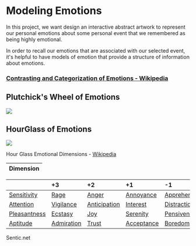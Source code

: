 # Modeling Emotions

In this project, we want design an interactive abstract artwork to represent our personal emotions about some personal event that we remembered as being highly emotional.

In order to recall our emotions that are associated with our selected event, it's helpful to have models of emotion that provide a structure of information about emotions.

### [Contrasting and Categorization of Emotions - Wikipedia](https://en.wikipedia.org/wiki/Contrasting_and_categorization_of_emotions#Plutchik.27s_wheel_of_emotions)

## Plutchick's Wheel of Emotions

![](https://upload.wikimedia.org/wikipedia/commons/b/bf/Plutchik_dyads.png)

## HourGlass of Emotions

![](https://upload.wikimedia.org/wikipedia/commons/6/6b/Hourglass_of_Emotions.png)

Hour Glass Emotional Dimensions - [Wikipedia](https://en.wikipedia.org/wiki/Contrasting_and_categorization_of_emotions#Plutchik.27s_wheel_of_emotions)

| Dimension |
| :--- |


|  | +3 | +2 | +1 | -1 | -2 | -3 |
| :--- | :--- | :--- | :--- | :--- | :--- | :--- |
| [Sensitivity](https://en.wiktionary.org/wiki/sensitivity) | [Rage](https://en.wikipedia.org/wiki/Rage_%28emotion%29) | [Anger](https://en.wikipedia.org/wiki/Anger) | [Annoyance](https://en.wikipedia.org/wiki/Annoyance) | [Apprehension](https://en.wiktionary.org/wiki/apprehension) | [Fear](https://en.wikipedia.org/wiki/Fear) | [Terror](https://en.wiktionary.org/wiki/terror) |
| [Attention](https://en.wikipedia.org/wiki/Attention) | [Vigilance](https://en.wikipedia.org/wiki/Vigilance_%28psychology%29) | [Anticipation](https://en.wikipedia.org/wiki/Anticipation_%28emotion%29) | [Interest](https://en.wikipedia.org/wiki/Interest_%28emotion%29) | [Distraction](https://en.wikipedia.org/wiki/Distraction) | [Surprise](https://en.wikipedia.org/wiki/Surprise_%28emotion%29) | [Amazement](https://en.wiktionary.org/wiki/amazement) |
| [Pleasantness](https://en.wikipedia.org/wiki/Pleasantness) | [Ecstasy](https://en.wikipedia.org/wiki/Ecstasy_%28emotion%29) | [Joy](https://en.wikipedia.org/wiki/Joy) | [Serenity](https://en.wiktionary.org/wiki/serenity) | [Pensiveness](https://en.wikipedia.org/wiki/Melancholia) | [Sadness](https://en.wikipedia.org/wiki/Sadness) | [Grief](https://en.wikipedia.org/wiki/Grief) |
| [Aptitude](https://en.wikipedia.org/wiki/Aptitude) | [Admiration](https://en.wikipedia.org/wiki/Admiration) | [Trust](https://en.wikipedia.org/wiki/Trust_%28emotion%29) | [Acceptance](https://en.wikipedia.org/wiki/Acceptance) | [Boredom](https://en.wikipedia.org/wiki/Boredom) | [Disgust](https://en.wikipedia.org/wiki/Disgust) | [Loathing](https://en.wiktionary.org/wiki/loathing) |



Sentic.net

